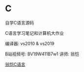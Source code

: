 # C
自学C语言源码

C语言学习笔记和计算机大作业

编译器: vs2010 & vs2019

B站视频号: BV19W411B7w1
讲师: 翁恺

[翁恺C语言](https://www.bilibili.com/video/BV19W411B7w1)
